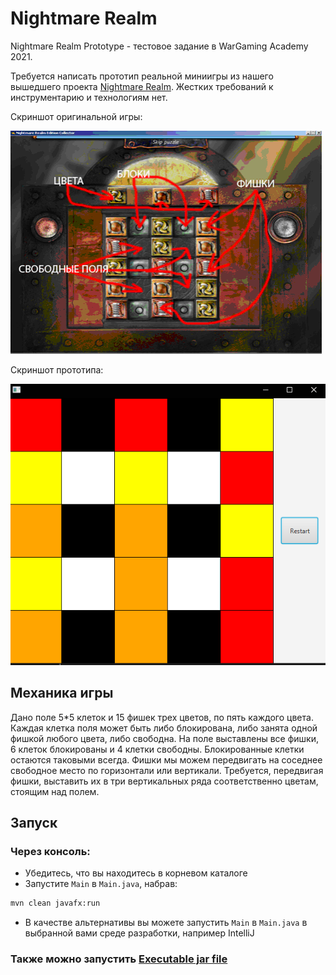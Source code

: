 # Nightmare Realm

Nightmare Realm Prototype - тестовое задание в WarGaming Academy 2021.

Требуется написать прототип реальной миниигры из нашего вышедшего проекта
[Nightmare Realm](https://www.bigfishgames.com/games/6705/nightmare-realm-collectors-edition/?pc). Жестких требований к инструментарию и технологиям нет.

Скриншот оригинальной игры:

![Alt_text](screenshot_original.png)

Скриншот прототипа:

![Alt_text](screenshot_prototype.png)

## Механика игры

Дано поле 5*5 клеток и 15 фишек трех цветов, по пять каждого цвета. Каждая клетка поля
может быть либо блокирована, либо занята одной фишкой любого цвета, либо свободна.
На поле выставлены все фишки, 6 клеток блокированы и 4 клетки свободны.
Блокированные клетки остаются таковыми всегда. Фишки мы можем передвигать на
соседнее свободное место по горизонтали или вертикали. Требуется, передвигая фишки,
выставить их в три вертикальных ряда соответственно цветам, стоящим над полем.

## Запуск

### Через консоль:

- Убедитесь, что вы находитесь в корневом каталоге
- Запустите `Main` в `Main.java`, набрав:

```bash
mvn clean javafx:run
```

- В качестве альтернативы вы можете запустить `Main` в `Main.java` в
  выбранной вами среде разработки, например IntelliJ

### Также можно запустить [Executable jar file](https://github.com/lehatheslayer/NightmareRealm/releases/download/v1.0.0/NightmareRealmPrototype.jar)


